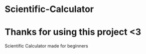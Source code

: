 # Scientific-Calculator

# Thanks for using this project <3

Scientific Calculator made for beginners
